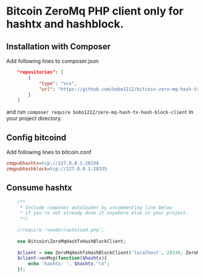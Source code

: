 # Bitcoin ZeroMq PHP client only for hashtx and hashblock.

## Installation with Composer

Add following lines to composer.json
```json
    "repositories": [
        {
            "type": "vcs",
            "url": "https://github.com/bobo1212/bitcoin-zero-mq-hash-tx-hash-block-client.git"
        }
    ]
```

and run ```composer require bobo1212/zero-mq-hash-tx-hash-block-client``` in your project directory.

## Config bitcoind 

Add following lines to bitcoin.conf

```ini
zmqpubhashtx=tcp://127.0.0.1:28334
zmqpubhashblock=tcp://127.0.0.1:28335
```

## Consume  hashtx
```php
    /**
     * Include composer autoloader by uncommenting line below
     * if you're not already done it anywhere else in your project.
     **/
    
    //require 'vendor/autoload.php';
    
    use Bitcoin\ZeroMqHashTxHashBlockClient;
    
    $client = new ZeroMqHashTxHashBlockClient('localhost', 28334, ZeroMqHashTxHashBlockClient::Q_NAME_HASH_TX);
    $client->onMsg(function($hashtx){
        echo 'hashtx: '. $hashtx."\n";
    });
```